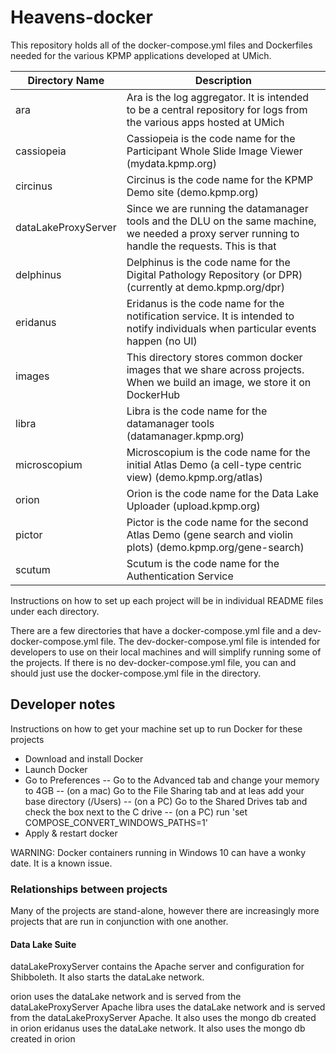 # Heavens-docker

This repository holds all of the docker-compose.yml files and Dockerfiles needed for the various KPMP applications developed at UMich.

|  **Directory Name** | **Description**   |
| ------------ | ------------ |
| ara  | Ara is the log aggregator.  It is intended to be a central repository for logs from the various apps hosted at UMich  |
| cassiopeia  | Cassiopeia is the code name for the Participant Whole Slide Image Viewer (mydata.kpmp.org)  |
| circinus | Circinus is the code name for the KPMP Demo site (demo.kpmp.org) |
| dataLakeProxyServer | Since we are running the datamanager tools and the DLU on the same machine, we needed a proxy server running to handle the requests.  This is that |
| delphinus  |  Delphinus is the code name for the Digital Pathology Repository (or DPR) (currently at demo.kpmp.org/dpr)  |
| eridanus  | Eridanus is the code name for the notification service. It is intended to notify individuals when particular events happen (no UI)  |
| images | This directory stores common docker images that we share across projects.  When we build an image, we store it on DockerHub |
| libra  | Libra is the code name for the datamanager tools (datamanager.kpmp.org)  |
| microscopium  | Microscopium is the code name for the initial Atlas Demo (a cell-type centric view) (demo.kpmp.org/atlas)  |
| orion  | Orion is the code name for the Data Lake Uploader (upload.kpmp.org)  |
| pictor  | Pictor is the code name for the second Atlas Demo (gene search and violin plots) (demo.kpmp.org/gene-search)  |
| scutum  | Scutum is the code name for the Authentication Service   |


Instructions on how to set up each project will be in individual README files under each directory.

There are a few directories that have a docker-compose.yml file and a dev-docker-compose.yml file.  The dev-docker-compose.yml file is intended
for developers to use on their local machines and will simplify running some of the projects.  If there is no dev-docker-compose.yml file, 
you can and should just use the docker-compose.yml file in the directory.

## Developer notes

Instructions on how to get your machine set up to run Docker for these projects
- Download and install Docker
- Launch Docker
- Go to Preferences
-- Go to the Advanced tab and change your memory to 4GB
-- (on a mac) Go to the File Sharing tab and at leas add your base directory (/Users)
-- (on a PC) Go to the Shared Drives tab and check the box next to the C drive
-- (on a PC) run 'set COMPOSE_CONVERT_WINDOWS_PATHS=1'
- Apply & restart docker

WARNING: Docker containers running in Windows 10 can have a wonky date. It is a known issue. 

### Relationships between projects

Many of the projects are stand-alone, however there are increasingly more projects that are run in conjunction with one another.


#### Data Lake Suite

dataLakeProxyServer contains the Apache server and configuration for Shibboleth.  It also starts the dataLake network.

orion uses the dataLake network and is served from the dataLakeProxyServer Apache
libra uses the dataLake network and is served from the dataLakeProxyServer Apache. It also uses the mongo db created in orion
eridanus uses the dataLake network. It also uses the mongo db created in orion
      
